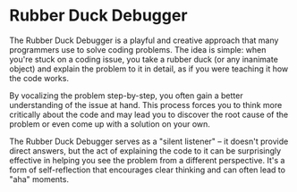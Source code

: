# Rubber Duck Debugger

The Rubber Duck Debugger is a playful and creative approach that many programmers use to solve coding problems. The idea is simple: when you're stuck on a coding issue, you take a rubber duck (or any inanimate object) and explain the problem to it in detail, as if you were teaching it how the code works.

By vocalizing the problem step-by-step, you often gain a better understanding of the issue at hand. This process forces you to think more critically about the code and may lead you to discover the root cause of the problem or even come up with a solution on your own.

The Rubber Duck Debugger serves as a "silent listener" – it doesn't provide direct answers, but the act of explaining the code to it can be surprisingly effective in helping you see the problem from a different perspective. It's a form of self-reflection that encourages clear thinking and can often lead to "aha" moments.
